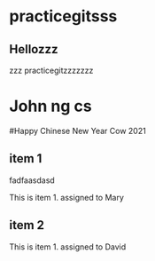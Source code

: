 # practicegitsss

## Hellozzz

zzz practicegitzzzzzzz

# John ng cs

#Happy Chinese New Year Cow 2021

## item 1

fadfaasdasd

This is item 1. assigned to Mary

## item 2

This is item 1. assigned to David
